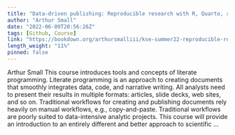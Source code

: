 ```yaml
---
title: "Data-driven publishing: Reproducible research with R, Quarto, and Github"
author: "Arthur Small"
date: "2022-06-09T20:56:26Z"
tags: [Github, Course]
link: "https://bookdown.org/arthursmalliii/kse-summer22-reproducible-research/"
length_weight: "11%"
pinned: false
---
```


Arthur Small This course introduces tools and concepts of literate programming. Literate programming is an approach to creating documents that smoothly integrates data, code, and narrative writing. All analysts need to present their results in multiple formats: articles, slide decks, web sites, and so on. Traditional workflows for creating and publishing documents rely heavily on manual workflows, e.g., copy-and-paste. Traditional workflows are poorly suited to data-intensive analytic projects. This course will provide an introduction to an entirely different and better approach to scientific  ...
